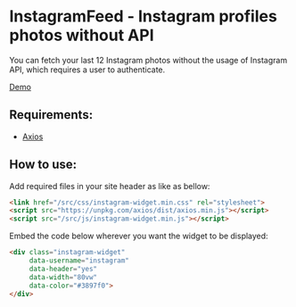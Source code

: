 # InstagramFeed - Instagram profiles photos without API
You can fetch your last 12 Instagram photos without the usage of Instagram API, which requires a user to authenticate.

[Demo](https://jakubskowronski.com/instagram-widget)

## Requirements:
- [Axios](https://github.com/axios/axios#installing)

## How to use:
Add required files in your site header as like as bellow:

```html
<link href="/src/css/instagram-widget.min.css" rel="stylesheet">
<script src="https://unpkg.com/axios/dist/axios.min.js"></script>
<script src="/src/js/instagram-widget.min.js"></script>
```

Embed the code below wherever you want the widget to be displayed:

```html
<div class="instagram-widget"
     data-username="instagram"
     data-header="yes"
     data-width="80vw"
     data-color="#3897f0">
</div>
```